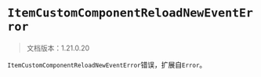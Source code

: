 # `ItemCustomComponentReloadNewEventError`

> 文档版本：1.21.0.20

`ItemCustomComponentReloadNewEventError`错误，扩展自`Error`。
